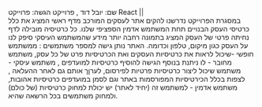 שם: יובל דוד ,
פרוייקט הגשה: פרוייקט React || 
<br>
במסגרת הפרוייקט נדרשנו להקים אתר לעסקים המורכב מדף ראשי המציג את כלל כרטיסי העסק הבנויים תחת המשתמש אדמין הספציפי שלנו.
כל כרטיסיה מובילה לדף נחיתה פרטי של העסק המציג בתמונה רחבה יותר מידע שהמשתמש העיסקי סיפק לנו על העסק כגון מיקום, טלפון וכדומה.
האתר נותן גישה למספר משתמשים : 
ממשתמש חופשי -שיכול לראות את כרטיסיות העסקים ואת הכרטיסיות פרט של כל עסק,
משתמש מחובר - לו ניתנת בנוסף הגישה להוסיף כרטיסיות למועדפים ,
משתמש עיסקי - משתמש שיכול ליצור כרטיסיות פרטיות לפירסום, לערןך אותם גם לאחר ההעלאה , לצפות בכלל הכירטיסיות המפורסמות באתר וגם לסמן במועדפים כרטיסיות אהובות,
משתמש אדמין - למשתמש זה (יחיד לאתר) יש יכולת למחוק כרטיסיות (של כולם) ולמחוק משתמשים בכל הרשאה שהיא.
